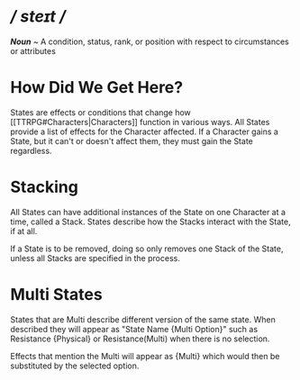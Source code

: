 # */ steɪt /*
***Noun*** ~ A condition, status, rank, or position with respect to circumstances or attributes
# How Did We Get Here?
States are effects or conditions that change how [[TTRPG#Characters|Characters]] function in various ways. All States provide a list of effects for the Character affected. If a Character gains a State, but it can't or doesn't affect them, they must gain the State regardless.
# Stacking
All States can have additional instances of the State on one Character at a time, called a Stack. States describe how the Stacks interact with the State, if at all.

If a State is to be removed, doing so only removes one Stack of the State, unless all Stacks are specified in the process.
# Multi States
States that are Multi describe different version of the same state. When described they will appear as "State Name {Multi Option}" such as Resistance {Physical} or Resistance(Multi) when there is no selection.

Effects that mention the Multi will appear as {Multi} which would then be substituted by the selected option.